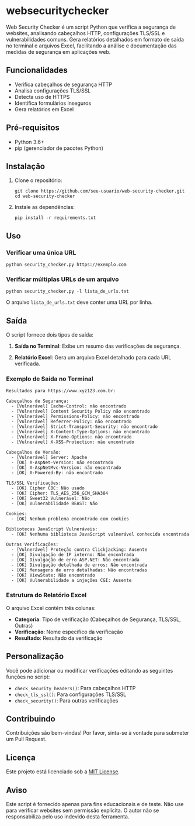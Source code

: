 # websecuritychecker
Web Security Checker é um script Python que verifica a segurança de websites, analisando cabeçalhos HTTP, configurações TLS/SSL e vulnerabilidades comuns. Gera relatórios detalhados em formato de saída no terminal e arquivos Excel, facilitando a análise e documentação das medidas de segurança em aplicações web.

## Funcionalidades

- Verifica cabeçalhos de segurança HTTP
- Analisa configurações TLS/SSL
- Detecta uso de HTTPS
- Identifica formulários inseguros
- Gera relatórios em Excel

## Pré-requisitos

- Python 3.6+
- pip (gerenciador de pacotes Python)

## Instalação

1. Clone o repositório:
   ```
   git clone https://github.com/seu-usuario/web-security-checker.git
   cd web-security-checker
   ```

2. Instale as dependências:
   ```
   pip install -r requirements.txt
   ```

## Uso

### Verificar uma única URL

```
python security_checker.py https://exemplo.com
```

### Verificar múltiplas URLs de um arquivo

```
python security_checker.py -l lista_de_urls.txt
```

O arquivo `lista_de_urls.txt` deve conter uma URL por linha.

## Saída

O script fornece dois tipos de saída:

1. **Saída no Terminal**: Exibe um resumo das verificações de segurança.

2. **Relatório Excel**: Gera um arquivo Excel detalhado para cada URL verificada.

### Exemplo de Saída no Terminal

```
Resultados para https://www.xyz123.com.br:

Cabeçalhos de Segurança:
  - [Vulnerável] Cache-Control: não encontrado
  - [Vulnerável] Content Security Policy não encontrado
  - [Vulnerável] Permissions-Policy: não encontrado
  - [Vulnerável] Referrer-Policy: não encontrado
  - [Vulnerável] Strict-Transport-Security: não encontrado
  - [Vulnerável] X-Content-Type-Options: não encontrado
  - [Vulnerável] X-Frame-Options: não encontrado
  - [Vulnerável] X-XSS-Protection: não encontrado

Cabeçalhos de Versão:
  - [Vulnerável] Server: Apache
  - [OK] X-AspNet-Version: não encontrado
  - [OK] X-AspNetMvc-Version: não encontrado
  - [OK] X-Powered-By: não encontrado

TLS/SSL Verificações:
  - [OK] Cipher CBC: Não usado
  - [OK] Cipher: TLS_AES_256_GCM_SHA384
  - [OK] Sweet32 Vulnerável: Não
  - [OK] Vulnerabilidade BEAST: Não

Cookies:
  - [OK] Nenhum problema encontrado com cookies

Bibliotecas JavaScript Vulneráveis:
  - [OK] Nenhuma biblioteca JavaScript vulnerável conhecida encontrada

Outras Verificações:
  - [Vulnerável] Proteção contra Clickjacking: Ausente
  - [OK] Divulgação de IP interno: Não encontrada
  - [OK] Divulgação de erro ASP.NET: Não encontrada
  - [OK] Divulgação detalhada de erros: Não encontrada
  - [OK] Mensagens de erro detalhadas: Não encontradas
  - [OK] ViewState: Não encontrado
  - [OK] Vulnerabilidade a injeções CGI: Ausente
```

### Estrutura do Relatório Excel

O arquivo Excel contém três colunas:
- **Categoria**: Tipo de verificação (Cabeçalhos de Segurança, TLS/SSL, Outras)
- **Verificação**: Nome específico da verificação
- **Resultado**: Resultado da verificação

## Personalização

Você pode adicionar ou modificar verificações editando as seguintes funções no script:

- `check_security_headers()`: Para cabeçalhos HTTP
- `check_tls_ssl()`: Para configurações TLS/SSL
- `check_security()`: Para outras verificações

## Contribuindo

Contribuições são bem-vindas! Por favor, sinta-se à vontade para submeter um Pull Request.

## Licença

Este projeto está licenciado sob a [MIT License](LICENSE).

## Aviso

Este script é fornecido apenas para fins educacionais e de teste. Não use para verificar websites sem permissão explícita. O autor não se responsabiliza pelo uso indevido desta ferramenta.
